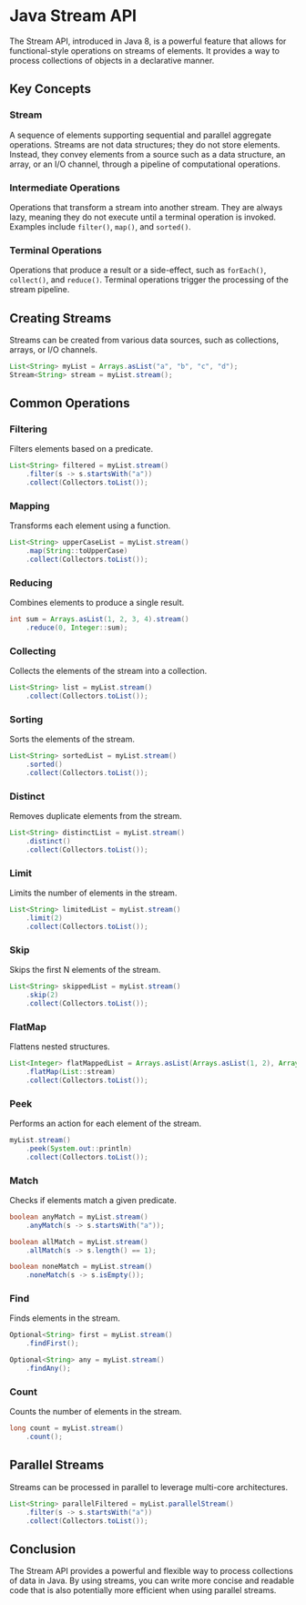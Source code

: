# Java Stream API

The Stream API, introduced in Java 8, is a powerful feature that allows for functional-style operations on streams of elements. It provides a way to process collections of objects in a declarative manner.

## Key Concepts

### Stream
A sequence of elements supporting sequential and parallel aggregate operations. Streams are not data structures; they do not store elements. Instead, they convey elements from a source such as a data structure, an array, or an I/O channel, through a pipeline of computational operations.

### Intermediate Operations
Operations that transform a stream into another stream. They are always lazy, meaning they do not execute until a terminal operation is invoked. Examples include `filter()`, `map()`, and `sorted()`.

### Terminal Operations
Operations that produce a result or a side-effect, such as `forEach()`, `collect()`, and `reduce()`. Terminal operations trigger the processing of the stream pipeline.

## Creating Streams
Streams can be created from various data sources, such as collections, arrays, or I/O channels.

```java
List<String> myList = Arrays.asList("a", "b", "c", "d");
Stream<String> stream = myList.stream();
```

## Common Operations

### Filtering
Filters elements based on a predicate.

```java
List<String> filtered = myList.stream()
    .filter(s -> s.startsWith("a"))
    .collect(Collectors.toList());
```

### Mapping
Transforms each element using a function.

```java
List<String> upperCaseList = myList.stream()
    .map(String::toUpperCase)
    .collect(Collectors.toList());
```

### Reducing
Combines elements to produce a single result.

```java
int sum = Arrays.asList(1, 2, 3, 4).stream()
    .reduce(0, Integer::sum);
```

### Collecting
Collects the elements of the stream into a collection.

```java
List<String> list = myList.stream()
    .collect(Collectors.toList());
```

### Sorting
Sorts the elements of the stream.

```java
List<String> sortedList = myList.stream()
    .sorted()
    .collect(Collectors.toList());
```

### Distinct
Removes duplicate elements from the stream.

```java
List<String> distinctList = myList.stream()
    .distinct()
    .collect(Collectors.toList());
```

### Limit
Limits the number of elements in the stream.

```java
List<String> limitedList = myList.stream()
    .limit(2)
    .collect(Collectors.toList());
```

### Skip
Skips the first N elements of the stream.

```java
List<String> skippedList = myList.stream()
    .skip(2)
    .collect(Collectors.toList());
```

### FlatMap
Flattens nested structures.

```java
List<Integer> flatMappedList = Arrays.asList(Arrays.asList(1, 2), Arrays.asList(3, 4)).stream()
    .flatMap(List::stream)
    .collect(Collectors.toList());
```

### Peek
Performs an action for each element of the stream.

```java
myList.stream()
    .peek(System.out::println)
    .collect(Collectors.toList());
```

### Match
Checks if elements match a given predicate.

```java
boolean anyMatch = myList.stream()
    .anyMatch(s -> s.startsWith("a"));

boolean allMatch = myList.stream()
    .allMatch(s -> s.length() == 1);

boolean noneMatch = myList.stream()
    .noneMatch(s -> s.isEmpty());
```

### Find
Finds elements in the stream.

```java
Optional<String> first = myList.stream()
    .findFirst();

Optional<String> any = myList.stream()
    .findAny();
```

### Count
Counts the number of elements in the stream.

```java
long count = myList.stream()
    .count();
```

## Parallel Streams
Streams can be processed in parallel to leverage multi-core architectures.

```java
List<String> parallelFiltered = myList.parallelStream()
    .filter(s -> s.startsWith("a"))
    .collect(Collectors.toList());
```

## Conclusion
The Stream API provides a powerful and flexible way to process collections of data in Java. By using streams, you can write more concise and readable code that is also potentially more efficient when using parallel streams.
